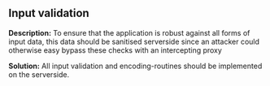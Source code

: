 
Input validation
-------

**Description:**
To ensure that the application is robust against all forms of input data, this data should be sanitised serverside since an attacker could otherwise easy bypass these checks with an intercepting proxy


**Solution:**
All input validation and encoding-routines should be implemented on the serverside.

	